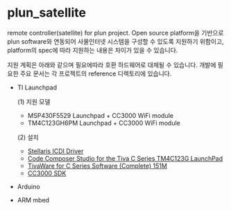 plun_satellite
==============

remote controller(satellite) for plun project.
Open source platform을 기반으로 plun software와 연동되어 사물인터넷 시스템을 구성할 수 있도록 지원하기 위함이고, platform의 spec에 따라 지원하는 내용은 차이가 있을 수 있습니다.

지원 계획은 아래와 같으며 필요에따라 호환 하드웨어로 대체될 수 있습니다.
개발에 필요한 주요 문서는 각 프로젝트의 reference 디렉토리에 있습니다.


* TI Launchpad
    
    (1) 지원 모델

    * MSP430F5529 Launchpad + CC3000 WiFi module
    * TM4C123GH6PM Launchpad + CC3000 WiFi module
   
    (2) 설치
    
    * [Stellaris ICDI Driver](http://www.ti.com/tool/stellaris_icdi_drivers)
    * [Code Composer Studio for the Tiva C Series TM4C123G LaunchPad](http://www.ti.com/tool/sw-ek-tm4c123gxl)
    * [TivaWare for C Series Software (Complete) 151M ](http://software-dl.ti.com/tiva-c/SW-TM4C/latest/index_FDS.html)
    * [CC3000 SDK](http://www.ti.com/litv/zip/swrc282)
  
  
* Arduino


* ARM mbed
